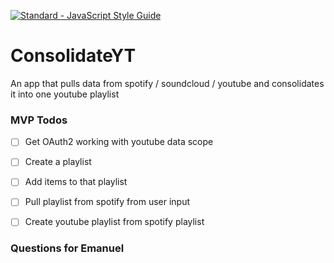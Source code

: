 [![Standard - JavaScript Style Guide](https://img.shields.io/badge/code%20style-standard-brightgreen.svg)](http://standardjs.com/)

# ConsolidateYT

An app that pulls data from spotify / soundcloud / youtube and consolidates it into one youtube playlist

### MVP Todos

- [ ] Get OAuth2 working with youtube data scope
- [ ] Create a playlist
- [ ] Add items to that playlist
- [ ] Pull playlist from spotify from user input
- [ ] Create youtube playlist from spotify playlist


### Questions for Emanuel

